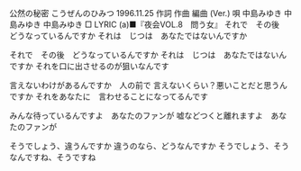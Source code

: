 公然の秘密
こうぜんのひみつ
1996.11.25
作詞  作曲  編曲 (Ver.)   唄
中島みゆき   中島みゆき       中島みゆき
□ LYRIC (a)■『夜会VOL.8　問う女』
それで　その後　どうなっているんですか
それは　じつは　あなたではないんですか

それで　その後　どうなっているんですか
それは　じつは　あなたではないんですか
それを口に出させるのが狙いなんです

言えないわけがあるんですか　人の前で
言えないくらい？悪いことだと思うんですか
それをあなたに　言わせることになってるんです

みんな待っているんですよ　あなたのファンが
嘘などつくと離れますよ　あなたのファンが

そうでしょう、違うんですか
違うのなら、どうなんですか
そうでしょう、そうなんですね、そうですね